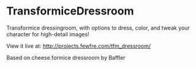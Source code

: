 # TransformiceDressroom
Transformice dressingroom, with options to dress, color, and tweak your character for high-detail images!

View it live at: http://projects.fewfre.com/tfm_dressroom/

Based on cheese.formice dressroom by Baffler
